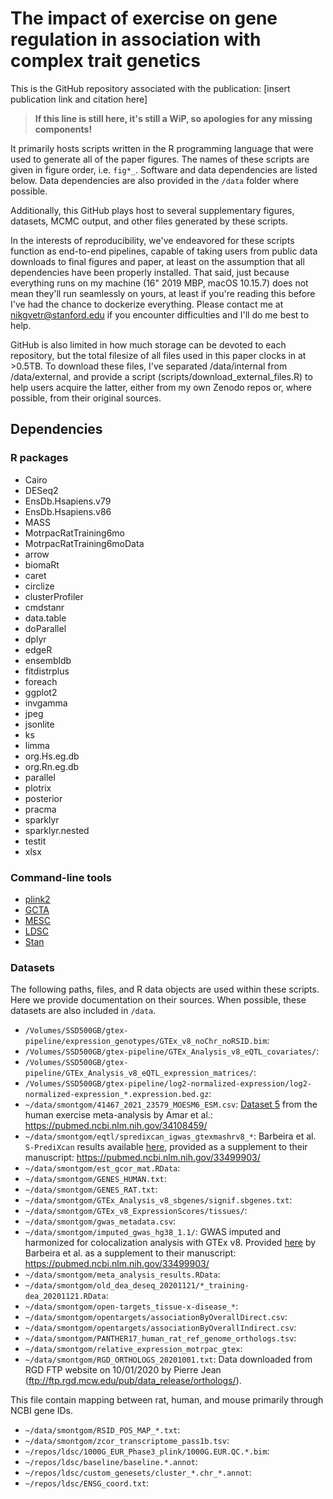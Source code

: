 # The impact of exercise on gene regulation in association with complex trait genetics

This is the GitHub repository associated with the publication: [insert publication link and citation here] 

>**If this line is still here, it's still a WiP, so apologies for any missing components!**

It primarily hosts scripts written in the R programming language that were used to 
generate all of the paper figures. The names of these scripts are given in figure order, 
i.e. `fig*_`. Software and data dependencies are listed below. Data dependencies are 
also provided in the `/data` folder where possible.

Additionally, this GitHub plays host to several supplementary figures, datasets, 
MCMC output, and other files generated by these scripts.

In the interests of reproducibility, we've endeavored for these scripts function as end-to-end pipelines, capable of taking users from public data downloads to final figures and paper, at least on the assumption that all dependencies 
have been properly installed. That said, just because everything runs on my machine (16" 2019 MBP, macOS 10.15.7) does not mean they'll run seamlessly on yours, at least if you're reading this before I've had the chance to dockerize everything. 
Please contact me at nikgvetr@stanford.edu if you encounter difficulties and I'll do me best to help.

GitHub is also limited in how much storage can be devoted to each repository, but the total filesize of all files used in this paper clocks in at >0.5TB. To download these files, I've separated /data/internal from /data/external, and provide a script (scripts/download_external_files.R) to help users acquire the latter, either from my own Zenodo repos or, where possible, from their original sources.

## Dependencies

### R packages 

* Cairo  
* DESeq2  
* EnsDb.Hsapiens.v79  
* EnsDb.Hsapiens.v86  
* MASS  
* MotrpacRatTraining6mo  
* MotrpacRatTraining6moData  
* arrow  
* biomaRt  
* caret  
* circlize  
* clusterProfiler  
* cmdstanr  
* data.table  
* doParallel  
* dplyr  
* edgeR  
* ensembldb  
* fitdistrplus  
* foreach  
* ggplot2  
* invgamma  
* jpeg  
* jsonlite  
* ks  
* limma  
* org.Hs.eg.db  
* org.Rn.eg.db  
* parallel  
* plotrix  
* posterior  
* pracma  
* sparklyr  
* sparklyr.nested  
* testit  
* xlsx  

### Command-line tools

* [plink2](https://www.cog-genomics.org/plink/2.0/)  
* [GCTA](https://yanglab.westlake.edu.cn/software/gcta/#Overview)  
* [MESC](https://github.com/douglasyao/mesc)  
* [LDSC](https://github.com/bulik/ldsc)  
* [Stan](https://mc-stan.org/cmdstanr/)  

### Datasets  

The following paths, files, and R data objects are used within these scripts. Here
we provide documentation on their sources. When possible, these datasets are also
included in `/data`. 

* `/Volumes/SSD500GB/gtex-pipeline/expression_genotypes/GTEx_v8_noChr_noRSID.bim`:  
* `/Volumes/SSD500GB/gtex-pipeline/GTEx_Analysis_v8_eQTL_covariates/`:  
* `/Volumes/SSD500GB/gtex-pipeline/GTEx_Analysis_v8_eQTL_expression_matrices/`:  
* `/Volumes/SSD500GB/gtex-pipeline/log2-normalized-expression/log2-normalized-expression_*.expression.bed.gz`:  
* `~/data/smontgom/41467_2021_23579_MOESM6_ESM.csv`: [Dataset 5](https://static-content.springer.com/esm/art%3A10.1038%2Fs41467-021-23579-x/MediaObjects/41467_2021_23579_MOESM6_ESM.xlsx)
from the human exercise meta-analysis by Amar et al.: <https://pubmed.ncbi.nlm.nih.gov/34108459/> 
* `~/data/smontgom/eqtl/spredixcan_igwas_gtexmashrv8_*`: Barbeira et al. `S-PrediXcan` results
available [here](https://zenodo.org/record/3518299#.Y9rPqezMIUE), provided as a 
supplement to their manuscript: <https://pubmed.ncbi.nlm.nih.gov/33499903/>   
* `~/data/smontgom/est_gcor_mat.RData`:  
* `~/data/smontgom/GENES_HUMAN.txt`:  
* `~/data/smontgom/GENES_RAT.txt`:  
* `~/data/smontgom/GTEx_Analysis_v8_sbgenes/signif.sbgenes.txt`:  
* `~/data/smontgom/GTEx_v8_ExpressionScores/tissues/`:  
* `~/data/smontgom/gwas_metadata.csv`:  
* `~/data/smontgom/imputed_gwas_hg38_1.1/`: GWAS imputed and harmonized for colocalization 
analysis with GTEx v8. Provided [here](https://zenodo.org/record/3629742#.Y9rTQOzMIUF) by Barbeira et al. as a supplement to their 
manuscript: <https://pubmed.ncbi.nlm.nih.gov/33499903/>  
* `~/data/smontgom/meta_analysis_results.RData`:  
* `~/data/smontgom/old_dea_deseq_20201121/*_training-dea_20201121.RData`:  
* `~/data/smontgom/open-targets_tissue-x-disease_*`:  
* `~/data/smontgom/opentargets/associationByOverallDirect.csv`:  
* `~/data/smontgom/opentargets/associationByOverallIndirect.csv`:  
* `~/data/smontgom/PANTHER17_human_rat_ref_genome_orthologs.tsv`:  
* `~/data/smontgom/relative_expression_motrpac_gtex`:  
* `~/data/smontgom/RGD_ORTHOLOGS_20201001.txt`: Data downloaded from RGD FTP website 
on 10/01/2020 by Pierre Jean (<ftp://ftp.rgd.mcw.edu/pub/data_release/orthologs/>). 

This file contain mapping between rat, human, and mouse primarily through NCBI gene IDs.  
* `~/data/smontgom/RSID_POS_MAP_*.txt`:  
* `~/data/smontgom/zcor_transcriptome_pass1b.tsv`:  
* `~/repos/ldsc/1000G_EUR_Phase3_plink/1000G.EUR.QC.*.bim`:  
* `~/repos/ldsc/baseline/baseline.*.annot`:  
* `~/repos/ldsc/custom_genesets/cluster_*.chr_*.annot`: 
* `~/repos/ldsc/ENSG_coord.txt`:  
